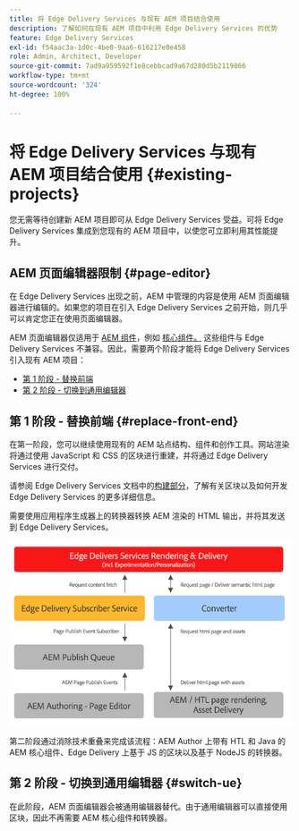 ```yaml
---
title: 将 Edge Delivery Services 与现有 AEM 项目结合使用
description: 了解如何在现有 AEM 项目中利用 Edge Delivery Services 的优势
feature: Edge Delivery Services
exl-id: f54aac3a-1d0c-4be0-9aa6-616217e0e458
role: Admin, Architect, Developer
source-git-commit: 7ad9a959592f1e8cebbcad9a67d280d5b2119866
workflow-type: tm+mt
source-wordcount: '324'
ht-degree: 100%

---
```



# 将 Edge Delivery Services 与现有 AEM 项目结合使用 {#existing-projects}

您无需等待创建新 AEM 项目即可从 Edge Delivery Services 受益。可将 Edge Delivery Services 集成到您现有的 AEM 项目中，以使您可立即利用其性能提升。

## AEM 页面编辑器限制 {#page-editor}

在 Edge Delivery Services 出现之前，AEM 中管理的内容是使用 AEM 页面编辑器进行编辑的。如果您的项目在引入 Edge Delivery Services 之前开始，则几乎可以肯定您正在使用页面编辑器。

AEM 页面编辑器仅适用于 [AEM 组件](/help/implementing/developing/components/overview.md)，例如 [核心组件。](https://experienceleague.adobe.com/docs/experience-manager-core-components/using/introduction.html) 这些组件与 Edge Delivery Services 不兼容。因此，需要两个阶段才能将 Edge Delivery Services 引入现有 AEM 项目：

* [第 1 阶段 - 替换前端](#replace-front-end)
* [第 2 阶段 - 切换到通用编辑器](#switch-ue)

## 第 1 阶段 - 替换前端 {#replace-front-end}

在第一阶段，您可以继续使用现有的 AEM 站点结构、组件和创作工具。网站渲染将通过使用 JavaScript 和 CSS 的区块进行重建，并将通过 Edge Delivery Services 进行交付。

请参阅 Edge Delivery Services 文档中的[构建部分](/help/edge/developer/block-collection.md)，了解有关区块以及如何开发 Edge Delivery Services 的更多详细信息。

需要使用应用程序生成器上的转换器转换 AEM 渲染的 HTML 输出，并将其发送到 Edge Delivery Services。

![发布流程中的内容转换器](assets/content-converter.png)

第二阶段通过消除技术重叠来完成该流程：AEM Author 上带有 HTL 和 Java 的 AEM 核心组件、Edge Delivery 上基于 JS 的区块以及基于 NodeJS 的转换器。

## 第 2 阶段 - 切换到通用编辑器 {#switch-ue}

在此阶段，AEM 页面编辑器会被通用编辑器替代。由于通用编辑器可以直接使用区块，因此不再需要 AEM 核心组件和转换器。

